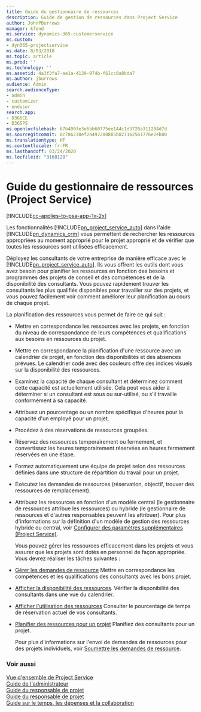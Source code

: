 ```yaml
---
title: Guide du gestionnaire de ressources
description: Guide de gestion de ressources dans Project Service
author: JohnPBurrows
manager: kfend
ms.service: dynamics-365-customerservice
ms.custom:
- dyn365-projectservice
ms.date: 8/03/2018
ms.topic: article
ms.prod: ''
ms.technology: ''
ms.assetid: 4a3f3fa7-ae1a-4139-974b-f61cc8a8bda7
ms.author: jburrows
audience: Admin
search.audienceType:
- admin
- customizer
- enduser
search.app:
- D365CE
- D365PS
ms.openlocfilehash: 67b400fe3e6bb60775ee144c1d3720a311204d7d
ms.sourcegitcommit: 8c786230ef2a497280885b827162561776e2eb00
ms.translationtype: HT
ms.contentlocale: fr-FR
ms.lasthandoff: 03/24/2020
ms.locfileid: "3168128"
---
```

# <a name="resource-manager-guide-project-service"></a>Guide du gestionnaire de ressources (Project Service)

[!INCLUDE[cc-applies-to-psa-app-1x-2x](../includes/cc-applies-to-psa-app-1x-2x.md)]

Les fonctionnalités [!INCLUDE[pn_project_service_auto](../includes/pn-project-service-auto.md)] dans l'aide [!INCLUDE[pn_dynamics_crm](../includes/pn-dynamics-crm.md)] vous permettent de rechercher les ressources appropriées au moment approprié pour le projet approprié et de vérifier que toutes les ressources sont utilisées efficacement.  
  
 Déployez les consultants de votre entreprise de manière efficace avec le [!INCLUDE[pn_project_service_auto](../includes/pn-project-service-auto.md)]. Ils vous offrent les outils dont vous avez besoin pour planifier les ressources en fonction des besoins et programmes des projets de conseil et des compétences et de la disponibilité des consultants. Vous pouvez rapidement trouver les consultants les plus qualifiés disponibles pour travailler sur des projets, et vous pouvez facilement voir comment améliorer leur planification au cours de chaque projet.  
  
 La planification des ressources vous permet de faire ce qui suit :  
  
- Mettre en correspondance les ressources avec les projets, en fonction du niveau de correspondance de leurs compétences et qualifications aux besoins en ressources du projet.  
  
- Mettre en correspondance la planification d'une ressource avec un calendrier de projet, en fonction des disponibilités et des absences prévues. Le calendrier codé avec des couleurs offre des indices visuels sur la disponibilité des ressources.  
  
- Examinez la capacité de chaque consultant et déterminez comment cette capacité est actuellement utilisée. Cela peut vous aider à déterminer si un consultant est sous ou sur-utilisé, ou s'il travaille conformément à sa capacité.  
  
- Attribuez un pourcentage ou un nombre spécifique d'heures pour la capacité d'un employé pour un projet.  
  
- Procédez à des réservations de ressources groupées.  
  
- Réservez des ressources temporairement ou fermement, et convertissez les heures temporairement réservées en heures fermement réservées en une étape.  
  
- Formez automatiquement une équipe de projet selon des ressources définies dans une structure de répartition du travail pour un projet.  
  
- Exécutez les demandes de ressources (réservation, objectif, trouver des ressources de remplacement).  
  
- Attribuez les ressources en fonction d'un modèle central (le gestionnaire de ressources attribue les ressources) ou hybride (le gestionnaire de ressources et d'autres responsables peuvent les attribuer). Pour plus d'informations sur la définition d'un modèle de gestion des ressources hybride ou central, voir [Configurer des paramètres supplémentaires (Project Service)](../project-service/configure-additional-parameters-settings.md).  
  
  Vous pouvez gérer les ressources efficacement dans les projets et vous assurer que les projets sont dotés en personnel de façon appropriée. Vous devrez réaliser les tâches suivantes :  
  
- [Gérer les demandes de ressource](../project-service/manage-resource-requests.md) Mettre en correspondance les compétences et les qualifications des consultants avec les bons projet.  
  
- [Afficher la disponibilité des ressources](../project-service/view-resource-availability.md). Vérifier la disponibilité des consultants dans une vue du calendrier.  
  
- [Afficher l'utilisation des ressources](../project-service/view-resource-utilization.md) Consulter le pourcentage de temps de réservation actuel de vos consultants.  
  
- [Planifier des ressources pour un projet](../project-service/schedule-resources-project.md) Planifiez des consultants pour un projet.  
  
  Pour plus d'informations sur l'envoi de demandes de ressources pour des projets individuels, voir [Soumettre les demandes de ressource](../project-service/submit-resource-requests.md).  
  
### <a name="see-also"></a>Voir aussi  
 [Vue d'ensemble de Project Service](../project-service/overview.md)   
 [Guide de l'administrateur](../project-service/admin-guide.md)   
 [Guide du responsable de projet](../project-service/account-manager-guide.md)   
 [Guide du responsable de projet](../project-service/project-manager-guide.md)   
 [Guide sur le temps, les dépenses et la collaboration](../project-service/time-expense-collaboration-guide.md)
